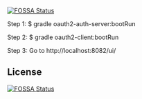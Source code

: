 [![FOSSA Status](https://app.fossa.io/api/projects/git%2Bgithub.com%2Fprashanth-g%2Fspring_security_oauth2.svg?type=shield)](https://app.fossa.io/projects/git%2Bgithub.com%2Fprashanth-g%2Fspring_security_oauth2?ref=badge_shield)

Step 1: $ gradle oauth2-auth-server:bootRun

Step 2: $ gradle oauth2-client:bootRun

Step 3: Go to http://localhost:8082/ui/


## License
[![FOSSA Status](https://app.fossa.io/api/projects/git%2Bgithub.com%2Fprashanth-g%2Fspring_security_oauth2.svg?type=large)](https://app.fossa.io/projects/git%2Bgithub.com%2Fprashanth-g%2Fspring_security_oauth2?ref=badge_large)